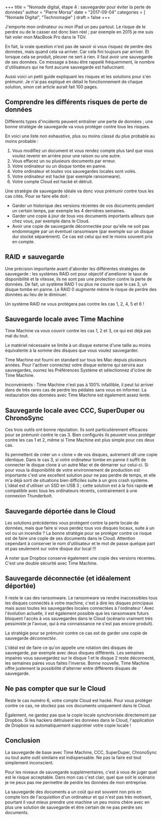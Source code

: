+++
title      = "Nomade digital, étape 4 : sauvegarder pour éviter  la perte de données"
author     = "Pierre Morsa"
date       = "2017-09-04"
categories = [ "Nomade Digital", "Technomagie" ]
draft      = false
+++

J'emporte mon ordinateur ou mon iPad un peu partout. Le risque de le perdre ou de le casser  est donc bien réel ; par exemple en 2015 je me suis fait voler mon MacBook Pro dans le TGV.

En fait, la vraie question n'est pas de savoir si vous risquez de perdre des données, mais quand cela va arriver. Car cela fini toujours par arriver. Et lorsque cela se produit, pleurer ne sert à rien. Il faut avoir une sauvegarde de ses données. Ce message a beau être rappelé fréquemment, le nombre d'utilisateurs qui ne font aucune sauvegarde est hallucinant. 

Aussi voici un petit guide expliquant les risques et les solutions pour s'en prémunir. Je n'ai pas expliqué en détail le fonctionnement de chaque solution, sinon cet article aurait fait 100 pages.

## Comprendre les différents risques de perte de données
Différents types d'incidents peuvent entraîner une perte de données ; une bonne stratégie de sauvegarde va vous protéger contre tous les risques. 

En voici une liste non exhaustive, plus ou moins classé du plus probable au moins probable :

1. Vous modifiez un document et vous rendez compte plus tard que vous voulez revenir en arrière pour une raison ou une autre.
2. Vous effacez un ou plusieurs documents par erreur.
3. Votre ordinateur ou un disque tombe en panne.
4. Votre ordinateur et *toutes* vos sauvegardes locales sont volés.
5. Votre ordinateur est hacké (par exemple ransomware).
6. Votre compte Cloud est hacké et détruit.

Une stratégie de sauvegarde idéale va donc vous prémunir contre tous les cas cités. Pour se faire elle doit :

* Garder un historique des versions récentes de vos documents pendant un certain temps, par exemple les 4 dernières semaines.
* Garder une copie à jour de tous vos documents importants ailleurs que chez vous, par exemple dans le Cloud.
* Avoir une copie de sauvegarde déconnectée pour qu'elle ne soit pas endommagée par un éventuel ransomware (par exemple sur un disque dur stocké séparément). Ce cas est celui qui est le moins souvent pris en compte.

## RAID ≠ sauvegarde
Une précision importante avant d'aborder les différentes stratégies de sauvegarde : les systèmes RAID ont pour objectif d'améliorer le taux de disponibilité et la vitesse, ils ne sont pas une protection contre la perte de données. De fait, un système RAID 1 ou plus ne couvre que le cas 3, un disque tombe en panne. Le RAID 0 *augmente* même le risque de perdre des données au lieu de le diminuer.

Un système RAID ne vous protégera pas contre les cas 1, 2, 4, 5 et 6 !

## Sauvegarde locale avec Time Machine
Time Machine va vous couvrir contre les cas 1, 2 et 3, ce qui est déjà pas mal du tout. 

Le matériel nécessaire se limite à un disque externe d'une taille au moins équivalente à la somme des disques que vous voulez sauvegarder.

Time Machine est fourni en standard sur tous les Mac depuis plusieurs années. Pour l'activer connectez votre disque externe qui servira aux sauvegardes, ouvrez les Préférences Système et sélectionnez d'icône de Time Machine.

Inconvénients : Time Machine n'est pas à 100% infaillible, il peut lui arriver dans de très rares cas de perdre les pédales sans vous en informer. La restauration des données avec Time Machine est également assez lente.

## Sauvegarde locale avec CCC, SuperDuper ou ChronoSync
Ces trois outils ont bonne réputation. Ils sont particulièrement efficaces pour se prémunir contre le cas 3. Bien configurés ils peuvent vous protéger contre les cas 1 et 2, même si Time Machine est plus simple pour ces deux cas.

Ils permettent de créer un « clone » de vos disques, autrement dit une copie identique. Dans le cas 3, si votre ordinateur tombe en panne il suffit de connecter le disque clone à un autre Mac et de démarrer sur celui-ci. Si pour vous la disponibilité de votre environnement de production est importante c'est une excellent solution pour ne pas perdre de temps, et elle m'a déjà sorti de situations bien difficiles suite à un gros crash système. L'idéal est d'utiliser un SSD en USB 3 ; cette solution est à la fois rapide **et** compatible avec tous les ordinateurs récents, contrairement à une connexion Thunderbolt.

## Sauvegarde déportée dans le Cloud
Les solutions précédentes vous protègent contre la perte locale de données, mais que faire si vous perdez tous vos disques locaux, suite à un vol ou un incendie ? La bonne stratégie pour se protéger contre ce risque est de faire une copie de ses documents dans le Cloud. Attention cependant à conserver le nom d'utilisateur et le mot de passe quelque part et pas seulement sur votre disque dur local !!! 

À noter que Dropbox conserve également une copie des versions récentes. C'est une double sécurité avec Time Machine.

## Sauvegarde déconnectée (et idéalement déportée)
Il reste le cas des ransomware. Le ransomware va rendre inaccessibles tous les disques connectés à votre machine, c'est à dire les disques principaux mais aussi toutes les sauvegardes locales connectées à l'ordinateur ! Avec l'évolution actuelle, il est également possible que les ransomware futurs bloquent l'accès à vos sauvegardes dans le Cloud (scénario vraiment très pessimiste je l'avoue, qui à ma connaissance ne s'est pas encore produit).

La stratégie pour se prémunir contre ce cas est de garder une copie de sauvegarde *déconnectée*.

L'idéal est de faire ce qu'on appelle une rotation des disques de sauvegarde, par exemple avec deux disques différents. Les semaines impaires vous sauvegardez sur le disque 1 et le disque 2 reste déconnecté, les semaines paires vous faites l'inverse. Bonne nouvelle, Time Machine offre justement la possibilité d'alterner entre différents disques de sauvegarde.

## Ne pas compter que sur le Cloud
Reste le cas numéro 6, votre compte Cloud est hacké. Pour vous protéger contre ce cas, ne stockez pas vos documents uniquement dans le Cloud.

Également, ne gardez pas que la copie locale synchronisée directement par Dropbox. Si les hackers détruisent les données dans le Cloud, l'application de Dropbox va automatiquement supprimer votre copie locale !

## Conclusion
La sauvegarde de base avec Time Machine, CCC, SuperDuper, ChronoSync ou tout autre outil similaire est indispensable. Ne pas la faire est tout simplement inconscient.

Pour les niveaux de sauvegarde supplémentaires, c'est à vous de juger quel est le risque acceptable. Dans mon cas c'est clair, quel que soit le scénario je ne peux pas me permettre de perdre les données de mon entreprise.

La sauvegarde des documents a un coût qui est souvent non pris en compte lors de l'acquisition d'un ordinateur et qui n'est pas très motivant, pourtant il vaut mieux prendre une machine un peu moins chère avec en plus une solution de sauvegarde et être certain de ne pas perdre ses documents.

